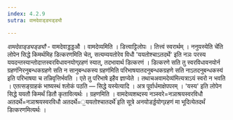 ```yaml
---
index: 4.2.9
sutra: वामदेवाड्ड्यड्ड्यौ

---
```

_वामदेवाड्ड्यड्ड्यौ_ - वामदेवाड्डड्डऔ । वामदेव्यमिति । डित्त्वाट्टिलोपः । तित्त्वं स्वरार्थम् । ननुयस्येति चे॑ति लोपेन सिद्धे किमर्थमिह डित्करणमिति चेत्, सत्यम्ययतोरेव विधौ 'ययतोश्चाऽतदर्थे' इति नञः परस्य ययदन्तस्यान्तोदात्तस्वरविधावनयोग्र्रहणं स्यात्, तदभावार्थ डित्करणं । डित्करणे सति तु स्वरविधावनयोर्न ग्रहणंनिरनुबन्धकग्रहणे सति न सानुबन्धकस्य ग्रहण॑मिति परिभाषयातदनुबन्धकग्रहणे सति नाऽतदनुबन्धकस्य॑ इति परिभाषया च तन्निवृत्तिर्भवति । एते तु परिभाषे इहैव ज्ञाप्येते । तथाचअवामदेव्य॑मित्यत्राऽयं स्वरो न भवति । एतत्सङ्ग्राहकं भाष्यस्थं श्लोकं पठति — सिद्धे यस्येत्यादि । अत्र पूर्वार्धमाक्षेपपरम् । 'यस्य' इति लोपेन सिद्धे ययतौ किमर्थं डितौ कृतावित्यर्थः । ग्रहणमिति । वामदेव्यशब्दस्य नञ्स्वरे=नञाश्रयस्वरविधौ अतदर्थे=नञाश्रयस्वरविधौ अतदर्थे=॒ययतोश्चातदर्थे॑ इति सूत्रे अनयोडर्ड्डयोग्र्रहणं मा भूदित्येतदर्थं डित्करणमित्यर्थः ।